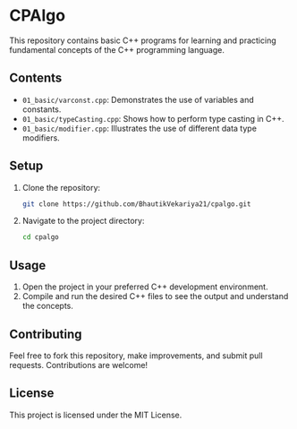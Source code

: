 # CPAlgo

This repository contains basic C++ programs for learning and practicing fundamental concepts of the C++ programming language.

## Contents

- `01_basic/varconst.cpp`: Demonstrates the use of variables and constants.
- `01_basic/typeCasting.cpp`: Shows how to perform type casting in C++.
- `01_basic/modifier.cpp`: Illustrates the use of different data type modifiers.

## Setup

1. Clone the repository:
    ```sh
    git clone https://github.com/BhautikVekariya21/cpalgo.git
    ```
2. Navigate to the project directory:
    ```sh
    cd cpalgo
    ```

## Usage

1. Open the project in your preferred C++ development environment.
2. Compile and run the desired C++ files to see the output and understand the concepts.

## Contributing

Feel free to fork this repository, make improvements, and submit pull requests. Contributions are welcome!

## License

This project is licensed under the MIT License.

